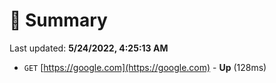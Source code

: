 # 📖 Summary
Last updated: **5/24/2022, 4:25:13 AM**

- `GET` [https://google.com](https://google.com) - **Up** (128ms)
